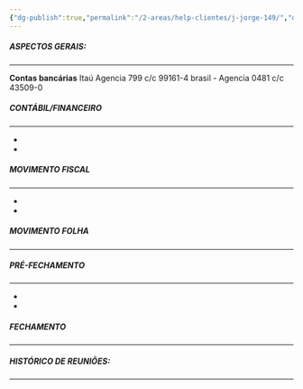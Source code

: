 ```yaml
---
{"dg-publish":true,"permalink":"/2-areas/help-clientes/j-jorge-149/","dgPassFrontmatter":true,"created":"2025-10-13T14:25:09.401-03:00","updated":"2025-10-13T14:32:14.177-03:00"}
---
```


##### **ASPECTOS GERAIS:**
___

**Contas bancárias**
Itaú Agencia 799 c/c 99161-4
brasil - Agencia 0481 c/c 43509-0





##### **CONTÁBIL/FINANCEIRO**
___
 - 
 - 


##### **MOVIMENTO FISCAL**
____

 - 
 - 



##### **MOVIMENTO FOLHA**
____




##### **PRÉ-FECHAMENTO**
___

 - 
 - 



##### **FECHAMENTO**
___










##### **HISTÓRICO DE REUNIÕES:**
___

